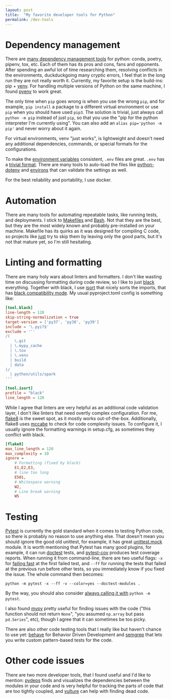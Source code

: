 ```yaml
---
layout: post
title:  "My favorite developer tools for Python"
permalink: /dev-tools
---
```


# Dependency management

There are [many dependency management tools] for python: conda, poetry, pipenv, tox, etc.
Each of them has its pros and cons, fans and opponents. After spending an awful lot
of time researching them, resolving conflicts in the environments,
duckduckgoing many cryptic errors, I feel that in the long run they are not really worth
it. Currently, my favorite setup is the build-ins: pip + [venv]. For handling
multiple versions of Python on the same machine, I found [pyenv] to work great.

The only time when `pip` goes wrong is when you use the wrong `pip`, and for example,
`pip install` a package to a different virtual environment or use `pip` when you
should have used `pip3`. The solution is trivial, just always call `python -m pip`
instead of just `pip`, so that you use the "pip for the python interpreter I'm currently
using". You can also add an `alias pip='python -m pip'` and never worry about it again.

For virtual environments, venv "just works", is lightweight and doesn't need any
additional dependencies, commands, or special formats for the configurations.

To make the [environment variables] consistent, `.env` files are great. `.env`
has a [trivial format]. There are many tools to auto-load the files like
[python-dotenv] and [environs] that can validate the settings as well.

For the best reliability and portability, I use docker.

# Automation

There are many tools for automating repeatable tasks, like running tests, and deployments.
I stick to [Makefiles] and [Bash]. Not that they are the best, but they are the most
widely known and probably pre-installed on your machine. Makefile
has its quirks as it was designed for compiling C code, so projects like
[just] try to skip them by leaving only the good parts, but it's not that
mature yet, so I'm still hesitating.

# Linting and formatting

There are many holy wars about linters and formatters. I don't like wasting time on
discussing formatting during code review, so I like to just [black] everything.
Together with black, I use [isort] that nicely sorts the imports, that has
[black compatibility mode]. My usual pyproject.toml config is something like:

```toml
[tool.black]
line-length = 120
skip-string-normalization = true
target-version = ['py37', 'py38', 'py39']
include = '\.pyi?$'
exclude = '''
/(
    \.git
  | \.mypy_cache
  | \.tox
  | \.venv
  | build
  | data
)/
  | python/utils/spark
'''

[tool.isort]
profile = "black"
line_length = 120
```

While I agree that linters are very helpful as an additional code validation layer,
I don't like linters that need overtly complex configuration. For me, [flake8]
is the sweet spot, as it mostly works out-of-the-box. Additionally, flake8
uses [mccabe] to check for code complexity issues. To configure it, I usually
ignore the formatting warnings in setup.cfg, as sometimes they conflict with black.

```ini
[flake8]
max_line_length = 120
max_complexity = 10
ignore =
    # Formatting (fixed by black)
    E1,E2,E3,
    # line too long
    E501,
    # Whitespace warning
    W2,
    # Line break warning
    W5
 ```

# Testing

[Pytest] is currently the gold standard when it comes to testing Python code,
so there is probably no reason to use anything else. That doesn't mean you
should ignore the good old unittest, for example, it has great [unittest.mock]
module. It is worth mentioning that Pytest has many good plugins, for example,
it can run [doctest] tests, and [pytest-cov] produces test coverage reports.
When running it from command-line, there are two useful flags: `-x` for
[failing fast] at the first failed test, and `--ff` for running the tests that
failed at the previous run before other tests, so you immediately know if
you fixed the issue. The whole command then becomes:

```shell
python -m pytest -x --ff -v --color=yes --doctest-modules .
```

By the way, you should also consider [always calling it with] `python -m pytest`.

I also found [mypy] pretty useful for finding issues with the code ("this function
should not return `None`", "you assumed `np.array` but pass `pd.Series`", etc),
though I agree that it can sometimes be too picky.

There are also other code testing tools that I really like but haven't chance
to use yet: [behave] for Behavior Driven Development and [semgrep] that lets
you write custom pattern-based tests for the code.

# Other code issues

There are two more developer tools, that I found useful and I'd like to mention:
[pydeps] finds and visualizes the dependencies between the modules in your code
and is very helpful for tracking the parts of code that are too tightly coupled,
and [vulture] can help with finding dead code.

 [venv]: https://realpython.com/python-virtual-environments-a-primer/
 [Makefiles]: https://twolodzko.github.io/makefiles
 [Bash]: https://twolodzko.github.io/bash
 [environment variables]: https://twolodzko.github.io/env
 [trivial format]: https://smartmob-rfc.readthedocs.io/en/latest/2-dotenv.html
 [python-dotenv]: https://pypi.org/project/python-dotenv/
 [environs]: https://github.com/sloria/environs
 [just]: https://github.com/casey/just
 [black]: https://black.readthedocs.io/en/stable/
 [isort]: https://pycqa.github.io/isort/
 [black compatibility mode]: https://pycqa.github.io/isort/docs/configuration/black_compatibility.html
 [flake8]: https://flake8.pycqa.org/en/latest/
 [mccabe]: https://pypi.org/project/mccabe/
 [Pytest]: https://realpython.com/pytest-python-testing/
 [unittest.mock]: https://realpython.com/python-mock-library/
 [doctest]: https://docs.pytest.org/en/latest/how-to/doctest.html
 [failing fast]: https://docs.pytest.org/en/7.1.x/how-to/failures.html
 [behave]: https://behave.readthedocs.io/en/stable/
 [semgrep]: https://github.com/returntocorp/semgrep
 [pydeps]: https://pydeps.readthedocs.io/en/latest/
 [vulture]: https://pypi.org/project/vulture/
 [always calling it with]: https://stackoverflow.com/questions/10253826/path-issue-with-pytest-importerror-no-module-named-yadayadayada/34140498#34140498
 [pytest-cov]: https://pypi.org/project/pytest-cov/
 [many dependency management tools]: https://www.youtube.com/watch?v=-C8uVImkTQg
 [pyenv]: https://github.com/pyenv/pyenv
 [mypy]: http://mypy-lang.org/
